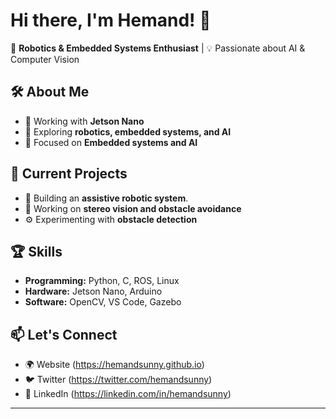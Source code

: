 # Hi there, I'm Hemand! 👋  

🚀 **Robotics & Embedded Systems Enthusiast** | 💡 Passionate about AI & Computer Vision  

## 🛠️ About Me  
- 🔧 Working with **Jetson Nano**  
- 🤖 Exploring **robotics, embedded systems, and AI**  
- 🎯 Focused on **Embedded systems and AI**  

## 🔬 Current Projects  
- 🦾 Building an **assistive robotic system**. 
- 🎥 Working on **stereo vision and obstacle avoidance**  
- ⚙️ Experimenting with **obstacle detection**  

## 🏆 Skills  
- **Programming:** Python, C, ROS, Linux
- **Hardware:** Jetson Nano, Arduino
- **Software:** OpenCV, VS Code, Gazebo 

## 📫 Let's Connect  
- 🌍 Website (https://hemandsunny.github.io)  
- 🐦 Twitter (https://twitter.com/hemandsunny)  
- 💼 LinkedIn (https://linkedin.com/in/hemandsunny)  

--- 




<!---
hemandsunny/hemandsunny is a ✨ special ✨ repository because its `README.md` (this file) appears on your GitHub profile.
You can click the Preview link to take a look at your changes.
--->

